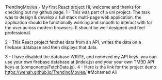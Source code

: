 TrendingMovies - My first React project
Hi, welcome and thanks for checking out my github page.
1 - This was part of a uni project. The task was to design & develop a full stack multi-page web application. the application should be functionally working and smooth to interact with for the user across modern browsers. It should be well designed and feel professional.

2 - This React project fetches data from an API, writes the data on a firebase database and then displays that data.

3 - I have disabled the database WRITE, and removed my API keys. you can use your own firebase database at (index.js) and your your own TMBD API keys at (components/FetchData.js).
4 -  Here is the link for the project demo: https://wehah.github.io/TrendingMovies/
#Mohamed Ali
